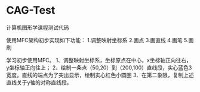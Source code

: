 # CAG-Test
计算机图形学课程测试代码

使用MFC架构初步实现如下功能：
1.调整映射坐标系
2.画点
3.画直线
4.画笔
5.画刷

学习初步使用MFC。
1、调整映射坐标系，坐标原点在中心，x坐标轴正向往右，y坐标轴正向往上；
2、绘制一条点（50,20）到（200,100）直线段，实心蓝色3宽度。直线的端点为了突出显示，绘制实心红色小圆圈
3、在第二象限，复制上述直线关于y轴的对称直线段。
